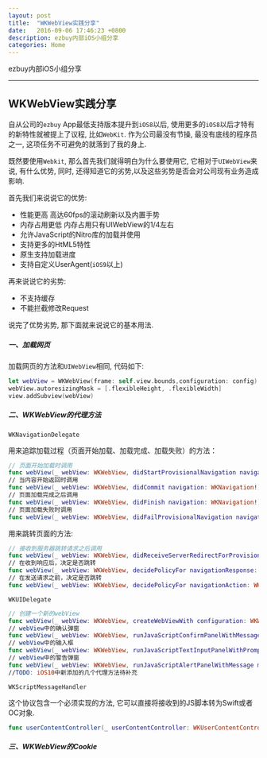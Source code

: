 ```yaml
---
layout: post
title:  "WKWebView实践分享"
date:   2016-09-06 17:46:23 +0800
description: ezbuy内部iOS小组分享
categories: Home
---
```


ezbuy内部iOS小组分享

---

## WKWebView实践分享

自从公司的`ezbuy` App最低支持版本提升到`iOS8`以后, 使用更多的`iOS8`以后才特有的新特性就被提上了议程, 比如`WebKit`.
	作为公司最没有节操, 最没有底线的程序员之一, 这项任务不可避免的就落到了我的身上.

既然要使用`Webkit`, 那么首先我们就得明白为什么要使用它, 它相对于`UIWebView`来说, 有什么优势, 同时, 还得知道它的劣势,以及这些劣势是否会对公司现有业务造成影响.

首先我们来说说它的优势:

* 性能更高 高达60fps的滚动刷新以及内置手势
* 内存占用更低 内存占用只有UIWebView的1/4左右
* 允许JavaScript的Nitro库的加载并使用
* 支持更多的HtML5特性
* 原生支持加载进度
* 支持自定义UserAgent(`iOS9`以上)

再来说说它的劣势:

* 不支持缓存
* 不能拦截修改Request

说完了优势劣势, 那下面就来说说它的基本用法.

##### 一、加载网页

加载网页的方法和`UIWebView`相同, 代码如下:

```swift
let webView = WKWebView(frame: self.view.bounds,configuration: config)
webView.autoresizingMask = [.flexibleHeight, .flexibleWidth]
view.addSubview(webView)
```

##### 二、WKWebView的代理方法

`WKNavigationDelegate`

用来追踪加载过程（页面开始加载、加载完成、加载失败）的方法：

```swift
// 页面开始加载时调用
func webView(_ webView: WKWebView, didStartProvisionalNavigation navigation: WKNavigation!)
// 当内容开始返回时调用
func webView(_ webView: WKWebView, didCommit navigation: WKNavigation!)
// 页面加载完成之后调用
func webView(_ webView: WKWebView, didFinish navigation: WKNavigation!)
// 页面加载失败时调用
func webView(_ webView: WKWebView, didFailProvisionalNavigation navigation: WKNavigation!, withError error: Error)
```

用来跳转页面的方法:

```swift
// 接收到服务器跳转请求之后调用
func webView(_ webView: WKWebView, didReceiveServerRedirectForProvisionalNavigation navigation: WKNavigation!)
// 在收到响应后，决定是否跳转
func webView(_ webView: WKWebView, decidePolicyFor navigationResponse: WKNavigationResponse, decisionHandler: @escaping (WKNavigationResponsePolicy) -> Void)
// 在发送请求之前，决定是否跳转
func webView(_ webView: WKWebView, decidePolicyFor navigationAction: WKNavigationAction, decisionHandler: @escaping (WKNavigationActionPolicy) -> Void)
```

`WKUIDelegate`

```swift
// 创建一个新的webView
func webView(_ webView: WKWebView, createWebViewWith configuration: WKWebViewConfiguration, for navigationAction: WKNavigationAction, windowFeatures: WKWindowFeatures) -> WKWebView?
// webView中的确认弹窗
func webView(_ webView: WKWebView, runJavaScriptConfirmPanelWithMessage message: String, initiatedByFrame frame: WKFrameInfo, completionHandler: @escaping (Bool) -> Void)
// webView中的输入框
func webView(_ webView: WKWebView, runJavaScriptTextInputPanelWithPrompt prompt: String, defaultText: String?, initiatedByFrame frame: WKFrameInfo, completionHandler: @escaping (String?) -> Void)
// webView中的警告弹窗
func webView(_ webView: WKWebView, runJavaScriptAlertPanelWithMessage message: String, initiatedByFrame frame: WKFrameInfo, completionHandler: @escaping () -> Void)
//TODO: iOS10中新添加的几个代理方法待补充
```

`WKScriptMessageHandler`

这个协议包含一个必须实现的方法, 它可以直接将接收到的JS脚本转为Swift或者OC对象.

```swift
func userContentController(_ userContentController: WKUserContentController, didReceive message: WKScriptMessage)
```

##### 三、WKWebView的Cookie

